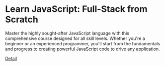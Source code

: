 # Learn JavaScript: Full-Stack from Scratch

Master the highly sought-after JavaScript language with this comprehensive course designed for all skill levels. Whether you're a beginner or an experienced programmer, you'll start from the fundamentals and progress to creating powerful JavaScript code to drive any application. 

[Detail](https://eduitfree.com/courses/learn-javascript-full-stack-from-scratch)